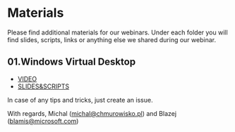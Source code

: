# Materials

Please find additional materials for our webinars. 
Under each folder you will find slides, scripts, links or anything else we shared during our webinar.

## 01.Windows Virtual Desktop
   * [VIDEO](https://www.youtube.com/watch?v=6yc3LpM39us)
   * [SLIDES&SCRIPTS](https://github.com/CloudArchitectWebinar/Materials/tree/master/01.WindowsVirtualDesktop)
  

In case of any tips and tricks, just create an issue.

With regards, Michal (michal@chmurowisko.pl) and Blazej (blamis@microsoft.com)
